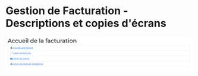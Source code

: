 # Gestion de Facturation - Descriptions et copies d'écrans

![Image](https://github.com/doolieSoft/facturation/blob/2782ff683b61e2978c5a7a678f8cc0df273fc98c/docs/images/accueil.png)
